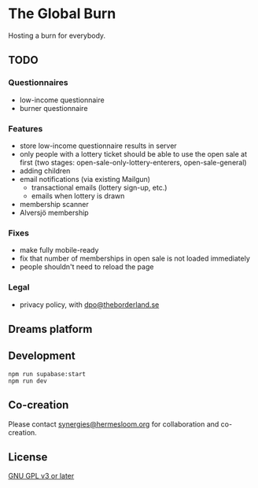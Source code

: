 # The Global Burn

Hosting a burn for everybody.

## TODO

### Questionnaires

- low-income questionnaire
- burner questionnaire

### Features

- store low-income questionnaire results in server
- only people with a lottery ticket should be able to use the open sale at first (two stages: open-sale-only-lottery-enterers, open-sale-general)
- adding children
- email notifications (via existing Mailgun)
  - transactional emails (lottery sign-up, etc.)
  - emails when lottery is drawn
- membership scanner
- Alversjö membership

### Fixes

- make fully mobile-ready
- fix that number of memberships in open sale is not loaded immediately
- people shouldn't need to reload the page

### Legal

- privacy policy, with dpo@theborderland.se

## Dreams platform

## Development

```
npm run supabase:start
npm run dev
```

## Co-creation

Please contact synergies@hermesloom.org for collaboration and co-creation.

## License

[GNU GPL v3 or later](https://spdx.org/licenses/GPL-3.0-or-later.html)
